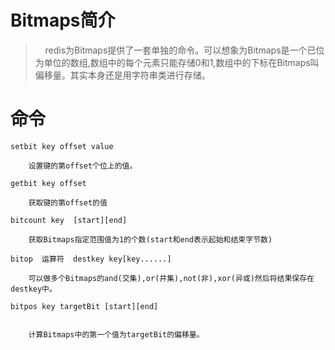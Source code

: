 # Bitmaps简介

>&nbsp;&nbsp;&nbsp;&nbsp;redis为Bitmaps提供了一套单独的命令。可以想象为Bitmaps是一个已位为单位的数组,数组中的每个元素只能存储0和1,数组中的下标在Bitmaps叫偏移量。其实本身还是用字符串类进行存储。

# 命令

```redis
setbit key offset value

    设置键的第offset个位上的值。

getbit key offset

    获取键的第offset的值

bitcount key  [start][end]

    获取Bitmaps指定范围值为1的个数(start和end表示起始和结束字节数)

bitop  运算符  destkey key[key......]

    可以做多个Bitmaps的and(交集),or(并集),not(非),xor(异或)然后将结果保存在destkey中。

bitpos key targetBit [start][end]


    计算Bitmaps中的第一个值为targetBit的偏移量。
```